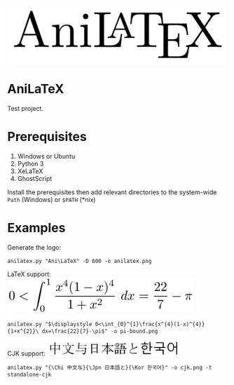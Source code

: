 ![AniLaTeX logo](https://github.com/FYPetro/AniLaTeX/blob/master/image/anilatex.png)

# AniLaTeX
Test project.

# Prerequisites
1. Windows or Ubuntu
2. Python 3
3. XeLaTeX
4. GhostScript

Install the prerequisites then add relevant directories to the system-wide `Path` (Windows) or `$PATH` (*nix)

# Examples
Generate the logo:

    anilatex.py "Ani\LaTeX" -D 600 -o anilatex.png

LaTeX support: ![One proof that pi is bounded upwards by 22/7](https://github.com/FYPetro/AniLaTeX/blob/master/image/pi-bound.png)

    anilatex.py "$\displaystyle 0<\int_{0}^{1}\frac{x^{4}(1-x)^{4}}{1+x^{2}}\ dx=\frac{22}{7}-\pi$" -o pi-bound.png

CJK support: ![CJK support](https://github.com/FYPetro/AniLaTeX/blob/master/image/cjk.png)

    anilatex.py "{\Chi 中文与}{\Jpn 日本語と}{\Kor 한국어}" -o cjk.png -t standalone-cjk

